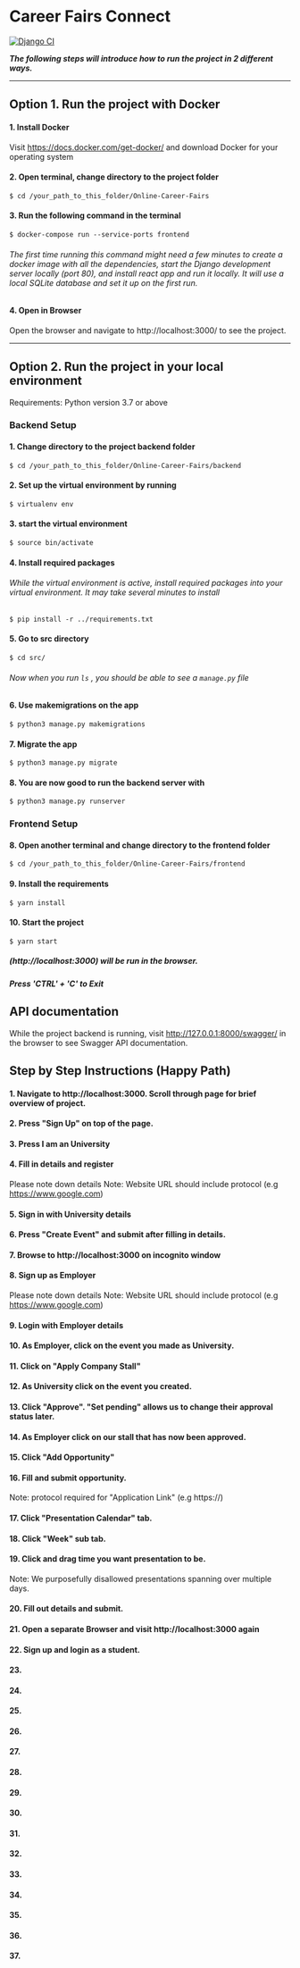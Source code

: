 

# Career Fairs Connect

[![Django CI](https://github.com/af-af/Online-Careers-Fair/actions/workflows/django.yml/badge.svg)](https://github.com/af-af/Online-Careers-Fair/actions/workflows/django.yml)

***The following steps will introduce how to run the project in 2 different ways.*** 

___
## Option 1. Run the project with Docker

#### 1. Install Docker 

Visit https://docs.docker.com/get-docker/ and download Docker for your operating system

#### 2. Open terminal, change directory to the project folder
    $ cd /your_path_to_this_folder/Online-Career-Fairs

#### 3. Run the following command in the terminal

    $ docker-compose run --service-ports frontend

###### The first time running this command might need a few minutes to create a docker image with all the dependencies, start the Django development server locally (port 80), and install react app and run it locally. It will use a local SQLite database and set it up on the first run.

#### 4. Open in Browser

Open the browser and navigate to http://localhost:3000/ to see the project.

___

## Option 2. Run the project in your local environment
Requirements: Python version 3.7 or above

### Backend Setup

#### 1. Change directory to the project backend folder
    $ cd /your_path_to_this_folder/Online-Career-Fairs/backend

#### 2. Set up the virtual environment by running
    $ virtualenv env

#### 3. start the virtual environment
    
	$ source bin/activate
    
#### 4. Install required packages

###### While the virtual environment is active, install required packages into your virtual environment. It may take several minutes to install
    
    $ pip install -r ../requirements.txt

#### 5. Go to src directory
    $ cd src/
###### Now when you run ```ls``` , you should be able to see a ```manage.py``` file

#### 6. Use makemigrations on the app
    $ python3 manage.py makemigrations

#### 7. Migrate the app
    $ python3 manage.py migrate

#### 8. You are now good to run the backend server with
    $ python3 manage.py runserver

### Frontend Setup 

#### 8. Open another terminal and change directory to the frontend folder

    $ cd /your_path_to_this_folder/Online-Career-Fairs/frontend

#### 9. Install the requirements

    $ yarn install

#### 10. Start the project

    $ yarn start

##### (http://localhost:3000) will be run in the browser.

##### Press 'CTRL' + 'C' to Exit

## API documentation

While the project backend is running, visit http://127.0.0.1:8000/swagger/ in the browser to see Swagger API documentation.

## Step by Step Instructions (Happy Path)

#### 1. Navigate to http://localhost:3000. Scroll through page for brief overview of project. 

#### 2. Press "Sign Up" on top of the page.

#### 3. Press I am an University

#### 4. Fill in details and register
Please note down details
Note: Website URL should include protocol (e.g https://www.google.com)

#### 5. Sign in with University details

#### 6. Press "Create Event" and submit after filling in details. 

#### 7. Browse to http://localhost:3000 on incognito window 

#### 8. Sign up as Employer
Please note down details
Note: Website URL should include protocol (e.g https://www.google.com)

#### 9. Login with Employer details

#### 10. As Employer, click on the event you made as University.

#### 11. Click on "Apply Company Stall"

#### 12. As University click on the event you created.

#### 13. Click "Approve". "Set pending" allows us to change their approval status later.

#### 14. As Employer click on our stall that has now been approved.

#### 15. Click "Add Opportunity"

#### 16. Fill and submit opportunity. 	
Note: protocol required for "Application Link" (e.g https://) 

#### 17. Click "Presentation Calendar" tab.

#### 18. Click "Week" sub tab.

#### 19. Click and drag time you want presentation to be.
Note: We purposefully disallowed presentations spanning over multiple days.

#### 20. Fill out details and submit.

#### 21. Open a separate Browser and visit http://localhost:3000 again

#### 22. Sign up and login as a student.


#### 23.
#### 24.
#### 25.
#### 26.
#### 27.
#### 28.
#### 29.
#### 30.
#### 31.
#### 32.
#### 33.
#### 34.
#### 35.
#### 36.
#### 37.
